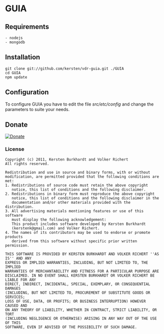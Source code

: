 # GUIA

## Requirements

	- nodejs
	- mongodb

## Installation
    git clone git://github.com/kersten/vdr-guia.git ./GUIA
    cd GUIA
    npm update

## Configuration

To configure GUIA you have to edit the file _src/etc/config_ and change
the parameters to suite your needs.

## Donate
[![Donate](http://pledgie.com/campaigns/16319.png)](http://www.pledgie.com/campaigns/16319)

### License ###
    Copyright (c) 2011, Kersten Burkhardt and Volker Richert
    All rights reserved.

    Redistribution and use in source and binary forms, with or without
    modification, are permitted provided that the following conditions are met:
    1. Redistributions of source code must retain the above copyright
       notice, this list of conditions and the following disclaimer.
    2. Redistributions in binary form must reproduce the above copyright
       notice, this list of conditions and the following disclaimer in the
       documentation and/or other materials provided with the distribution.
    3. All advertising materials mentioning features or use of this software
       must display the following acknowledgement:
       This product includes software developed by Kersten Burkhardt
       (kerstenk@gmail.com) and Volker Richert.
    4. The names of its contributors may be used to endorse or promote products
       derived from this software without specific prior written permission.

    THIS SOFTWARE IS PROVIDED BY KERSTEN BURKHARDT AND VOLKER RICHERT ''AS IS'' AND ANY
    EXPRESS OR IMPLIED WARRANTIES, INCLUDING, BUT NOT LIMITED TO, THE IMPLIED
    WARRANTIES OF MERCHANTABILITY AND FITNESS FOR A PARTICULAR PURPOSE ARE
    DISCLAIMED. IN NO EVENT SHALL KERSTEN BURKHARDT OR VOLKER RICHERT BE LIABLE FOR ANY
    DIRECT, INDIRECT, INCIDENTAL, SPECIAL, EXEMPLARY, OR CONSEQUENTIAL DAMAGES
    (INCLUDING, BUT NOT LIMITED TO, PROCUREMENT OF SUBSTITUTE GOODS OR SERVICES;
    LOSS OF USE, DATA, OR PROFITS; OR BUSINESS INTERRUPTION) HOWEVER CAUSED AND
    ON ANY THEORY OF LIABILITY, WHETHER IN CONTRACT, STRICT LIABILITY, OR TORT
    (INCLUDING NEGLIGENCE OR OTHERWISE) ARISING IN ANY WAY OUT OF THE USE OF THIS
    SOFTWARE, EVEN IF ADVISED OF THE POSSIBILITY OF SUCH DAMAGE.